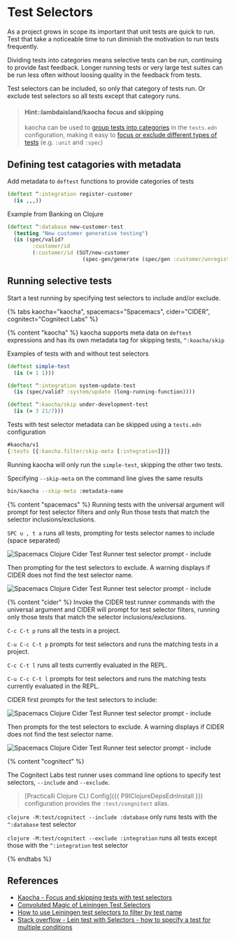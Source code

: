 # Test Selectors
As a project grows in scope its important that unit tests are quick to run.  Test that take a noticeable time to run diminish the motivation to run tests frequently.

Dividing tests into categories means selective tests can be run, continuing to provide fast feedback.  Longer running tests or very large test suites can be run less often without loosing quality in the feedback from tests.

Test selectors can be included, so only that category of tests run.  Or exclude test selectors so all tests except that category runs.

> #### Hint::lambdaisland/kaocha focus and skipping
> kaocha can be used to [group tests into categories](https://cljdoc.org/d/lambdaisland/kaocha/1.0.700/doc/3-configuration#test-suites) in the `tests.edn` configuration, making it easy to [focus or exclude different types of tests](https://cljdoc.org/d/lambdaisland/kaocha/CURRENT/doc/6-focusing-and-skipping) (e.g. `:unit` and `:spec`)

## Defining test catagories with metadata
Add metadata to `deftest` functions to provide categories of tests

```clojure
(deftest ^:integration register-customer
  (is ,,,))
```

Example from Banking on Clojure

```clojure
(deftest ^:database new-customer-test
  (testing "New customer generative testing")
  (is (spec/valid?
        :customer/id
        (:customer/id (SUT/new-customer
                        (spec-gen/generate (spec/gen :customer/unregistered)))))))
```


## Running selective tests
Start a test running by specifying test selectors to include and/or exclude.

{% tabs kaocha="kaocha", spacemacs="Spacemacs", cider="CIDER", cognitect="Cognitect Labs"  %}

{% content "kaocha" %}
kaocha supports meta data on `deftest` expressions and has its own metadata tag for skipping tests, `^:koacha/skip`

Examples of tests with and without test selectors

```clojure
(deftest simple-test
  (is (= 1 1)))

(deftest ^:integration system-update-test
  (is (spec/valid? :system/update (long-running-function))))

(deftest ^:kaocha/skip under-development-test
  (is (= 3 21/7)))
```

Tests with test selector metadata can be skipped using a `tests.edn` configuration

```clojure
#kaocha/v1
{:tests [{:kaocha.filter/skip-meta [:integration]}]}
```

Running kaocha will only run the `simple-test`, skipping the other two tests.

Specifying `--skip-meta` on the command line gives the same results

```bash
bin/kaocha --skip-meta :metadata-name
```


{% content "spacemacs" %}
Running tests with the universal argument will prompt for test selector filters and only Run those tests that match the selector inclusions/exclusions.

`SPC u , t a` runs all tests, prompting for tests selector names to include (space separated)

![Spacemacs Clojure Cider Test Runner test selector prompt - include](/images/spacemacs-clojure-test-selectors-prompt.png)

Then prompting for the test selectors to exclude.  A warning displays if CIDER does not find the test selector name.

![Spacemacs Clojure Cider Test Runner test selector prompt - include](/images/spacemacs-clojure-test-selectors-integration-not-found.png)


{% content "cider" %}
Invoke the CIDER test runner commands with the universal argument and CIDER will prompt for test selector filters, running only those tests that match the selector inclusions/exclusions.

`C-c C-t p` runs all the tests in a project.

`C-u C-c C-t p` prompts for test selectors and runs the matching tests in a project.

`C-c C-t l` runs all tests currently evaluated in the REPL.

`C-u C-c C-t l` prompts for test selectors and runs the matching tests currently evaluated in the REPL.

CIDER first prompts for the test selectors to include:

![Spacemacs Clojure Cider Test Runner test selector prompt - include](/images/spacemacs-clojure-test-selectors-prompt.png)

Then prompts for the test selectors to exclude.  A warning displays if CIDER does not find the test selector name.

![Spacemacs Clojure Cider Test Runner test selector prompt - include](/images/spacemacs-clojure-test-selectors-integration-not-found.png)


{% content "cognitect" %}

The Cognitect Labs test runner uses command line options to specify test selectors, `--include` and `--exclude`.

> [Practicalli Clojure CLI Config]({{ P9IClojureDepsEdnInstall }}) configuration provides the `:test/congnitect` alias.

`clojure -M:test/cognitect --include :database` only runs tests with the `^:database` test selector

`clojure -M:test/cognitect --exclude :integration` runs all tests except those with the `^:integration` test selector

{% endtabs %}


## References
* [Kaocha - Focus and skipping tests with test selectors](https://cljdoc.org/d/lambdaisland/kaocha/1.0.700/doc/6-focusing-and-skipping)
* [Convoluted Magic of Leiningen Test Selectors](https://medium.com/helpshift-engineering/the-convoluted-magic-of-leiningen-test-selectors-2eb6c452dfcf)
* [How to use Leiningen test selectors to filter by test name](https://jakemccrary.com/blog/2019/01/28/how-to-use-leiningen-test-selectors-to-filter-by-test-name/)
* [Stack overflow - Lein test with Selectors - how to specify a test for multiple conditions](https://stackoverflow.com/questions/53839076/lein-test-with-selectors-how-to-specify-a-test-for-multiple-conditions)
